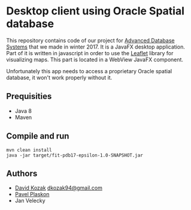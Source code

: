 # Desktop client using Oracle Spatial database

This repository contains code of our project for [Advanced Database Systems](http://www.fit.vutbr.cz/study/course-l.php.en?id=8791 "Course page") that we made in winter 2017. It is a JavaFX desktop application. Part of it is written in javascript in order to use the [Leaflet](https://leafletjs.com/) library for visualizing maps. This part is located in a WebView JavaFX component. 

Unfortunately this app needs to access a proprietary Oracle spatial database, it won't work properly without it.

## Prequisities

* Java 8
* Maven

## Compile and run

```
mvn clean install
java -jar target/fit-pdb17-epsilon-1.0-SNAPSHOT.jar
```

## Authors
* [David Kozak](https://github.com/d-kozak) dkozak94@gmail.com
* [Pavel Plaskon](https://github.com/enkelli) 
* Jan Velecky
